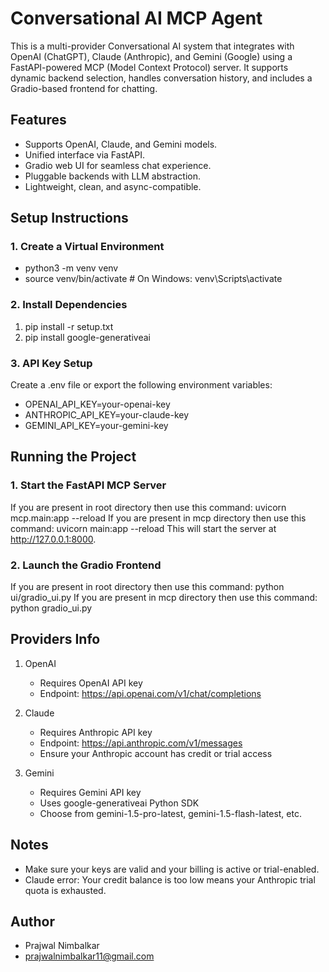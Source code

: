 # Conversational AI MCP Agent

This is a multi-provider Conversational AI system that integrates with OpenAI (ChatGPT), Claude (Anthropic), and Gemini (Google) using a FastAPI-powered MCP (Model Context Protocol) server. It supports dynamic backend selection, handles conversation history, and includes a Gradio-based frontend for chatting.

## Features

- Supports OpenAI, Claude, and Gemini models.
- Unified interface via FastAPI.
- Gradio web UI for seamless chat experience.
- Pluggable backends with LLM abstraction.
- Lightweight, clean, and async-compatible.

## Setup Instructions

### 1. Create a Virtual Environment
- python3 -m venv venv
- source venv/bin/activate  # On Windows: venv\Scripts\activate

### 2. Install Dependencies
1) pip install -r setup.txt
2) pip install google-generativeai

### 3. API Key Setup
Create a .env file or export the following environment variables:
- OPENAI_API_KEY=your-openai-key
- ANTHROPIC_API_KEY=your-claude-key
- GEMINI_API_KEY=your-gemini-key

## Running the Project
### 1. Start the FastAPI MCP Server
If you are present in root directory then use this command: uvicorn mcp.main:app --reload
If you are present in mcp directory then use this command: uvicorn main:app --reload
This will start the server at http://127.0.0.1:8000.

### 2. Launch the Gradio Frontend
If you are present in root directory then use this command: python ui/gradio_ui.py
If you are present in mcp directory then use this command: python gradio_ui.py

## Providers Info
1) OpenAI
    - Requires OpenAI API key
    - Endpoint: https://api.openai.com/v1/chat/completions

2) Claude
    - Requires Anthropic API key
    - Endpoint: https://api.anthropic.com/v1/messages
    - Ensure your Anthropic account has credit or trial access

3) Gemini
    - Requires Gemini API key
    - Uses google-generativeai Python SDK
    - Choose from gemini-1.5-pro-latest, gemini-1.5-flash-latest, etc.

## Notes
- Make sure your keys are valid and your billing is active or trial-enabled.
- Claude error: Your credit balance is too low means your Anthropic trial quota is exhausted.

## Author
- Prajwal Nimbalkar
- prajwalnimbalkar11@gmail.com